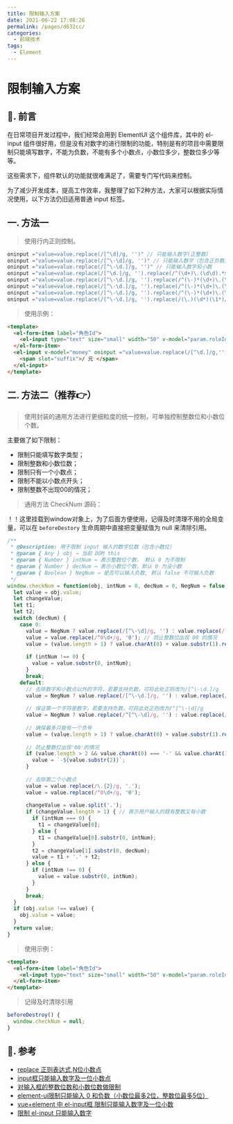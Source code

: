 ```yaml
---
title: 限制输入方案
date: 2021-06-22 17:08:26
permalink: /pages/d632cc/
categories:
  - 前端技术
tags:
  - Element
---
```


# 限制输入方案

## 📖. 前言

在日常项目开发过程中，我们经常会用到 ElementUI 这个组件库，其中的 el-input 组件很好用，但是没有对数字的进行限制的功能，特别是有的项目中需要限制只能填写数字，不能为负数，不能有多个小数点，小数位多少，整数位多少等等。

这些需求下，组件默认的功能就很难满足了，需要专门写代码来控制。

为了减少开发成本，提高工作效率，我整理了如下2种方法，大家可以根据实际情况使用，以下方法仍旧适用普通 input 标签。

## 一. 方法一

> 使用行内正则控制。

```js
oninput ="value=value.replace(/[^\d]/g, '')" // 只能输入数字(正整数)
oninput ="value=value.replace(/[^\-\d]/g, '')" // 只能输入数字（包含正负数）
oninput ="value=value.replace(/[^\-\d.]/g, '')" // 只能输入数字和小数
oninput ="value=value.replace(/[^\d.]/g, '').replace(/^(\d+)\.(\d\d).*$/, '$1.$2')" // 只能输入数字和小数，只保留一个小数点
oninput ="value=value.replace(/[^\-\d.]/g, '').replace(/^(\-)*(\d+)\.(\d+).*$/, '$1$2.$3')" // 只能输入数字和小数，只保留一个小数点(包含负数)
oninput ="value=value.replace(/[^\-\d.]/g, '').replace(/^(\-)*(\d+)\.(\d\d).*$/, '$1$2.$3')" // 只能输入数字和小数，只保留一个小数点，只保留2位小数(包含负数)
oninput ="value=value.replace(/[^\-\d.]/g, '').replace(/^(\-)*(\d+)\.(\d${3}).*$/, '$1$2.$3')" // 只能输入数字和小数，只保留一个小数点，只保留3位小数(包含负数)
oninput ="value=value.replace(/[^\-\d.]/g, '').replace(/(\.)(\d*)(\1*)/g,'$1$2').replace(/^(\-)*(\d+)\.(\d{2}).*$/, '$1.$2')" // 【终极】只能输入数字和小数，只保留一个小数点，只保留3位小数(包含负数)
```

> 使用示例：

```html
<template>
  <el-form-item label="角色Id">
    <el-input type="text" size="small" width="50" v-model="param.roleId" placeholder="请输入数字" oninput="value=value.replace(/[^\d]/g,'')">
  </el-form-item>
  <el-input v-model="money" oninput ="value=value.replace(/[^\d.]/g,'')">
    <span slot="suffix">/ 元 </span>
  </el-input> 
</template>
```

## 二. 方法二（推荐👉）

> 使用封装的通用方法进行更细粒度的统一控制，可单独控制整数位和小数位个数。

主要做了如下限制：

- 限制只能填写数字类型；
- 限制整数和小数位数；
- 限制只有一个小数点；
- 限制不能以小数点开头；
- 限制整数不出现00的情况；

> 通用方法 CheckNum 源码：

！！这里挂载到window对象上，为了后面方便使用，记得及时清理不用的全局变量，可以在 `beforeDestory` 生命周期中直接把变量赋值为 null 来清除引用。

```js
/**
 * @Description: 用于限制 input 输入的数字位数（包含小数位）
 * @param { Any } obj → 当前 DOM this
 * @param { Number } intNum → 表示整数位个数， 默认 0 为不限制
 * @param { Number } decNum → 表示小数位个数，默认 0 为没小数
 * @param { Boolean } NegNum → 是否可以输入负数, 默认 false 不可输入负数
 */
window.checkNum = function(obj, intNum = 0, decNum = 0, NegNum = false) {
  let value = obj.value;
  let changeValue;
  let t1;
  let t2;
  switch (decNum) {
    case 0:
      value = NegNum ? value.replace(/[^\-\d]/g, '') : value.replace(/[^\d]/g, ''); // 去除数字以外的字符，若要支持负数，可将此处正则改为/[^\-\d]/g
      value = value.replace(/^0\d+/g, '0'); // 防止整数位出现 00 的情况
      value = (value.length > 1) ? value.charAt(0) + value.substr(1).replace(/[^\d.]/g, '') : value; // 确保最多只能有一个负号
      
      if (intNum !== 0) {
        value = value.substr(0, intNum);
      }
      break;
    default:
      // 去除数字和小数点以外的字符，若要支持负数，可将此处正则改为/[^\-\d.]/g
      value = NegNum ? value.replace(/[^\-\d.]/g, '') : value.replace(/[^\d.]/g, '');
      
      // 保证第一个字符是数字，若要支持负数，可将此处正则改为/^[^\-\d]/g
      value = NegNum ? value.replace(/^[^\-\d]/g, '') : value.replace(/^[^\d]/g, '');
      
      // 确保最多只能有一个负号
      value = (value.length > 1) ? value.charAt(0) + value.substr(1).replace(/[^\d.]/g, '') : value;
      
      // 防止整数位出现'00'的情况
      if (value.length > 2 && value.charAt(0) === '-' && value.charAt(1) === '0' && value.charAt(2) !== '.') {
        value = `-${value.substr(2)}`;
      }
      
      // 去除第二个小数点
      value = value.replace(/\.{2}/g, '.');
      value = value.replace(/^0\d+/g, '0');
      
      changeValue = value.split('.');
      if (changeValue.length > 1) { // 表示用户输入的既有整数又有小数
        if (intNum === 0) {
          t1 = changeValue[0];
        } else {
          t1 = changeValue[0].substr(0, intNum);
        }
        t2 = changeValue[1].substr(0, decNum);
        value = t1 + '.' + t2;
      } else {
        if (intNum !== 0) {
          value = value.substr(0, intNum);
        }
      }
      break;
  }
  if (obj.value !== value) {
    obj.value = value;
  }
  return value;
}
```

> 使用示例：

```html
<template>
  <el-form-item label="角色Id">
    <el-input type="text" size="small" width="50" v-model="param.roleId" placeholder="请输入数字" oninput="checkNum(this, 4, 1)">
  </el-form-item>
</template>
```

> 记得及时清除引用

```js
beforeDestroy() {
  window.checkNum = null;
}
```

## 📖. 参考

- [replace 正则表达式,N位小数点](https://blog.csdn.net/Alice9969/article/details/78280758)
- [input框只能输入数字及一位小数点](https://blog.csdn.net/qq_39548647/article/details/80364472)
- [对输入框的整数位数和小数位数做限制](https://blog.csdn.net/zlqzhlq/article/details/82631167)
- [element-ui限制只能输入 0 和负数（小数位最多2位，整数位最多5位）](https://blog.csdn.net/qq_42243957/article/details/110133854)
- [vue+element 中 el-input框 限制只能输入数字及一位小数](https://www.shuzhiduo.com/A/kvJ3YQAXdg/)
- [限制 el-input 只能输入数字](https://bbchin.com/archives/input-limit)
